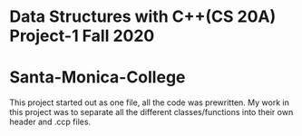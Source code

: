 # Data Structures with C++(CS 20A) Project-1 Fall 2020
# Santa-Monica-College

This project started out as one file, all the code was prewritten.  My work in this project was to separate all the different classes/functions into their own header and .ccp files.
